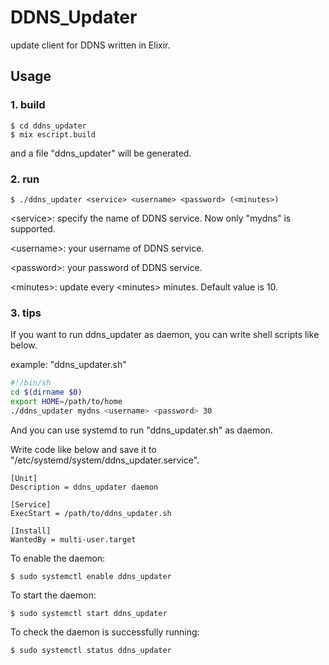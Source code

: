 # DDNS_Updater

update client for DDNS written in Elixir.

## Usage

### 1. build
```
$ cd ddns_updater
$ mix escript.build
```
and a file "ddns_updater" will be generated.

### 2. run
```
$ ./ddns_updater <service> <username> <password> (<minutes>)
```
\<service>: specify the name of DDNS service. Now only "mydns" is supported.

\<username>: your username of DDNS service.

\<password>: your password of DDNS service.

\<minutes>: update every \<minutes> minutes. Default value is 10.

### 3. tips

If you want to run ddns_updater as daemon, you can write shell scripts like below.

example: "ddns_updater.sh"
```sh
#!/bin/sh
cd $(dirname $0)
export HOME=/path/to/home
./ddns_updater mydns <username> <password> 30
```
And you can use systemd to run "ddns_updater.sh" as daemon.

Write code like below and save it to "/etc/systemd/system/ddns_updater.service".
```
[Unit]
Description = ddns_updater daemon

[Service]
ExecStart = /path/to/ddns_updater.sh

[Install]
WantedBy = multi-user.target
```
To enable the daemon:
```
$ sudo systemctl enable ddns_updater
```
To start the daemon:
```
$ sudo systemctl start ddns_updater
```
To check the daemon is successfully running:
```
$ sudo systemctl status ddns_updater
```
